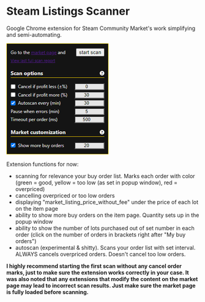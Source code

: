 # Steam Listings Scanner
Google Chrome extension for Steam Community Market's work simplifying and semi-automating.

![alt text](https://github.com/auwaho/SteamListingsScanner/blob/master/screenshot.png "Steam Listings Scanner")

Extension functions for now:
- scanning for relevance your buy order list. Marks each order with color (green = good, yellow = too low (as set in popup window), red = overpriced)
- cancelling overpriced or too low orders
- displaying "market_listing_price_without_fee" under the price of each lot on the item page
- ability to show more buy orders on the item page. Quantity sets up in the popup window
- ability to show the number of lots purchased out of set number in each order (click on the number of orders in brackets right after "My buy orders")
- autoscan (experimental & shitty). Scans your order list with set interval. ALWAYS cancels overpriced orders. Doesn't cancel too low orders.
 
**I highly recommend starting the first scan without any cancel order marks, just to make sure the extension works correctly in your case. It was also noted that any extensions that modify the content on the market page may lead to incorrect scan results. Just make sure the market page is fully loaded before scanning.**
